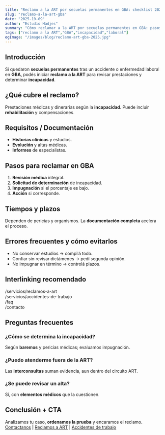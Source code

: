 ```yaml
---
title: "Reclamo a la ART por secuelas permanentes en GBA: checklist 2025"
slug: "reclamo-a-la-art-gba"
date: "2025-10-09"
author: "Estudio Hadjes"
summary: "Cómo reclamar a la ART por secuelas permanentes en GBA: pasos, documentación, incapacidad y revisión de dictámenes."
tags: ["reclamo a la ART","GBA","incapacidad","laboral"]
ogImage: "/images/blog/reclamo-art-gba-2025.jpg"
---
```


## Introducción
Si quedaron **secuelas permanentes** tras un accidente o enfermedad laboral en **GBA**, podés iniciar **reclamo a la ART** para revisar prestaciones y determinar **incapacidad**.

## ¿Qué cubre el reclamo?
Prestaciones médicas y dinerarias según la **incapacidad**. Puede incluir **rehabilitación** y compensaciones.

## Requisitos / Documentación
- **Historias clínicas** y estudios.  
- **Evolución** y altas médicas.  
- **Informes** de especialistas.

## Pasos para reclamar en GBA
1. **Revisión médica** integral.  
2. **Solicitud de determinación** de incapacidad.  
3. **Impugnación** si el porcentaje es bajo.  
4. **Acción** si corresponde.

## Tiempos y plazos
Dependen de pericias y organismos. La **documentación completa** acelera el proceso.

## Errores frecuentes y cómo evitarlos
- No conservar estudios → compilá todo.  
- Confiar sin revisar dictámenes → pedí segunda opinión.  
- No impugnar en término → controlá plazos.

## Interlinking recomendado
/servicios/reclamos-a-art  
/servicios/accidentes-de-trabajo  
/faq  
/contacto

## Preguntas frecuentes
### ¿Cómo se determina la incapacidad?
Según **baremos** y pericias médicas; evaluamos impugnación.

### ¿Puedo atenderme fuera de la ART?
Las **interconsultas** suman evidencia, aun dentro del circuito ART.

### ¿Se puede revisar un alta?
Sí, con **elementos médicos** que la cuestionen.

## Conclusión + CTA
Analizamos tu caso, **ordenamos la prueba** y encaramos el reclamo.  
[Contactanos](/contacto) | [Reclamos a ART](/servicios/reclamos-a-art) | [Accidentes de trabajo](/servicios/accidentes-de-trabajo)

